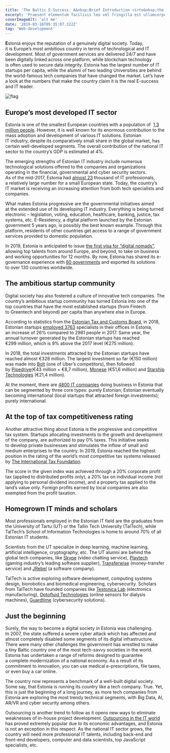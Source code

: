 ```yaml
---
title: 'The Baltic E-Success: A&nbsp;Brief Introduction <i>to&nbsp;the Estonian IT</i>&nbsp;Industry'
excerpt: 'Praesent elementum facilisis leo vel fringilla est ullamcorper eget. At imperdiet dui accumsan sit amet nulla facilisi morbi tempus.'
coverImageAlt: 'alt me'
date: '2019-03-16T05:35:07.322Z'
tag: 'Web-development'
---
```


**E**stonia enjoys the reputation of&nbsp;a&nbsp;genuinely digital society. Today, it&nbsp;is&nbsp;Europe’s most ambitious country in&nbsp;terms of&nbsp;technological and&nbsp;IT development. Most of&nbsp;government services are delivered 24/7 and have been digitally linked across one platform, while blockchain technology is&nbsp;often used to&nbsp;secure data integrity. Estonia has the largest number of&nbsp;IT startups per capita, while the alumni of&nbsp;two leading Universities are behind the world-famous tech companies that have changed the market. Let’s have a&nbsp;look at&nbsp;the numbers that make the country claim it&nbsp;is&nbsp;the real E-success and&nbsp;IT leader.

<Img imageName="flag" alt="flag" withBigMargin/>

## Europe’s most developed IT sector

Estonia is&nbsp;one of&nbsp;the smallest European countries with a&nbsp;population of&nbsp; <a href="https://www.worldometers.info/world-population/estonia-population/" rel="nofollow noopener" target="_blank">1,3 million people</a>. However, it&nbsp;is&nbsp;well known for its enormous contribution to&nbsp;the mass adoption and development of&nbsp;various&nbsp;IT solutions. Estonian IT&nbsp;industry, despite its comparatively small share in&nbsp;the global market, has certain well-developed segments. The overall contribution of&nbsp;the national&nbsp;IT sector to&nbsp;the country’s GDP is&nbsp;estimated at&nbsp;4%.

The emerging strengths of&nbsp;Estonian IT&nbsp;industry include numerous technological solutions offered to&nbsp;the companies and organizations operating in&nbsp;the financial, governmental and cyber security sectors. As&nbsp;of&nbsp;the mid-2017, Estonia had <a href="https://outsourcingreview.org/it-outsourcing-markets-review-estonia-vs-ukraine/" rel="nofollow noopener" target="_blank">almost 23</a>&nbsp;thousand of&nbsp;IT professionals, a&nbsp;relatively large number for a&nbsp;small European state. Today, the country’s IT&nbsp;market is&nbsp;receiving an&nbsp;increasing attention from both tech specialists and companies.

What makes Estonia progressive are the governmental initiatives aimed at&nbsp;the extended use of&nbsp;its developing&nbsp;IT industry. Everything is&nbsp;being turned electronic&nbsp;– legislation, voting, education, healthcare, banking, justice, tax systems, etc. E-Residency, a&nbsp;digital platform launched by&nbsp;the Estonian government 5&nbsp;years ago, is&nbsp;possibly the best known example. Through this platform, residents of&nbsp;other countries get access to&nbsp;a&nbsp;range of&nbsp;government services provided to&nbsp;domestic population. 

In&nbsp;2019, Estonia is&nbsp;anticipated to&nbsp;issue <a href="https://e-estonia.com/digital-nomads-visa-shape-urban-employment/" rel="nofollow noopener" target="_blank">the first visa for “digital nomads”</a>, allowing top talents from around Europe, and beyond, to&nbsp;take on&nbsp;business and working opportunities for 12&nbsp;months. By&nbsp;now, Estonia has shared its e-governance experience with <a href="https://e-estonia.com/it-sector/" rel="nofollow noopener" target="_blank">60 governments</a> and exported its solutions to&nbsp;over 130 countries worldwide.

## The ambitious startup community

Digital society has also fostered a&nbsp;culture of&nbsp;innovative tech companies. The country’s ambitious startup community has turned Estonia into one of&nbsp;the top countries that have the most established startups (from Fintech to&nbsp;Greentech and beyond) per capita than anywhere else in&nbsp;Europe. 

According to&nbsp;statistics from the <a href="https://www.startupestonia.ee/blog/2018-records-for-the-estonian-startup-sector-new-wave-of-entrepreneurs-in-the-community" rel="nofollow noopener" target="_blank">Estonian Tax and Customs Board</a>, in&nbsp;2018, Estonian startups <a href="https://www.startupestonia.ee/blog/2018-records-for-the-estonian-startup-sector-new-wave-of-entrepreneurs-in-the-community" rel="nofollow noopener" target="_blank">employed 3763</a> specialists in&nbsp;their offices in&nbsp;Estonia, an&nbsp;increase of&nbsp;26% compared to&nbsp;2981 people in&nbsp;2017. Same year, the annual turnover generated by&nbsp;the Estonian startups has reached €299&nbsp;million, which is&nbsp;9% above the 2017 level (€275&nbsp;million). 

In&nbsp;2018, the total investments attracted by&nbsp;the Estonian startups have reached almost €328&nbsp;million. The largest investment so&nbsp;far (€150&nbsp;million) was made into <a href="https://bolt.eu/ru/" rel="nofollow noopener" target="_blank">Bolt</a> (one of&nbsp;Uber’s competitors), then followed by&nbsp;<a href="https://www.pipedrive.com/" rel="nofollow noopener" target="_blank">Pipedrive</a>(€43 million + €8,7&nbsp;million), <a href="https://monese.com/" rel="nofollow noopener" target="_blank">Monese</a> (€51,6&nbsp;million) and <a href="https://www.starship.xyz/" rel="nofollow noopener" target="_blank">Starship Technologies</a> (€21,4&nbsp;million).

At&nbsp;the moment, there are <a href="https://e-estonia.com/it-sector/" rel="nofollow noopener" target="_blank">4800 IT companies</a> doing business in&nbsp;Estonia that can be&nbsp;segmented by&nbsp;three core types: purely Estonian; Estonian eventually becoming international (local startups that attracted foreign investments); purely international.

## At the top of tax competitiveness rating

Another attractive thing about Estonia is&nbsp;the progressive and competitive tax system. Startups allocating investments to&nbsp;the growth and development of&nbsp;the company, are authorized to&nbsp;pay&nbsp;0% taxes. This initiative seeks to&nbsp;develop private businesses and stimulates the inflow of&nbsp;small and medium enterprises to&nbsp;the country. In&nbsp;2019, Estonia reached the highest position in&nbsp;the rating of&nbsp;the world’s most competitive tax systems released by&nbsp;<a href="https://taxfoundation.org/2019-international-index/" rel="nofollow noopener" target="_blank">The International Tax Foundation</a>. 

The score in&nbsp;the given index was achieved through a&nbsp;20% corporate profit tax (applied to&nbsp;distributed profits only), a&nbsp;20% tax on&nbsp;individual income (not applying to&nbsp;personal dividend income), and a&nbsp;property tax applied to&nbsp;the land’s value only. Foreign profits earned by&nbsp;local companies are also exempted from the profit taxation.

<Separator type="color-line" lineColor="#D3D3FF" imageName="manWithCafeBg"/>

## Homegrown IT minds and scholars

Most professionals employed in&nbsp;the Estonian IT&nbsp;field are the graduates from the University of&nbsp;Tartu (UT) or&nbsp;the Tallin Tech University (TalTech), while TalTech’s School of&nbsp;Information Technologies is&nbsp;home to&nbsp;around&nbsp;70% of&nbsp;all Estonian IT&nbsp;students.

Scientists from the&nbsp;UT specialize in&nbsp;deep learning, machine learning, artificial intelligence, cryptography, etc. The UT&nbsp;alumni are behind the global tech companies, like <a href="https://www.skype.com/" rel="nofollow noopener" target="_blank">Skype</a> (video chatting service), <a href="http://www.playtech.ee/?nav=index&lang=en" rel="nofollow noopener" target="_blank">Playtech</a> (gaming industry’s leading software supplier), <a href="https://transferwise.com/" rel="nofollow noopener" target="_blank">Transferwise</a> (money-transfer service) and <a href="https://www.jrebel.com/" rel="nofollow noopener" target="_blank">JRebel</a> (a&nbsp;software company).

TalTech is&nbsp;active exploring software development, computing systems design, biorobotics and biomedical engineering, cybersecurity. Scholars from TalTech have founded companies like <a href="http://testonica.com/" rel="nofollow noopener" target="_blank">Testonica Lab</a> (electronics manufacturing), <a href="https://www.funderbeam.com/startups/optofluid-technologies" rel="nofollow noopener" target="_blank">Optofluid Technologies</a> (online sensors for dialysis machines), <a href="https://guardtime.com/" rel="nofollow noopener" target="_blank">Guardtime</a> (cybersecurity solutions).

## Just the beginning

Surely, the way to&nbsp;become a&nbsp;digital society in&nbsp;Estonia was challenging. In&nbsp;2007, the state suffered a&nbsp;severe cyber attack which has affected and almost completely disabled some segments of&nbsp;its digital infrastructure. There were many other challenges the government has wrestled to&nbsp;make a&nbsp;tiny Baltic country one of&nbsp;the most tech-savvy societies in&nbsp;the world. Estonia has undertaken a&nbsp;range of&nbsp;reforms designed to&nbsp;guarantee a&nbsp;complete modernization of&nbsp;a&nbsp;national economy. As&nbsp;a&nbsp;result of&nbsp;its commitment to&nbsp;innovation, you can use medical e-prescriptions, file taxes, or&nbsp;even buy a&nbsp;car online.

The country now represents a&nbsp;benchmark of&nbsp;a&nbsp;well-built digital society. Some say, that Estonia is&nbsp;running its country like a&nbsp;tech company. True. Yet, this is&nbsp;just the beginning of&nbsp;a&nbsp;long journey, as&nbsp;more tech companies from Estonia are exploring the most trendy technical segments, with Big Data, AI, AR/VR and cyber security among others. 

Outsourcing is&nbsp;another trend to&nbsp;follow as&nbsp;it&nbsp;opens new ways to&nbsp;eliminate weaknesses of&nbsp;in-house project development. <a href="https://loremscriptum.com/#about" rel="nofollow noopener" target="_blank">Outsourcing in the IT world</a> has proved extremely popular due to&nbsp;its economic advantages, and Estonia is&nbsp;not an&nbsp;exception in&nbsp;this respect. As&nbsp;the national&nbsp;IT sector grows, the country will need more professional&nbsp;IT talents, including back-end and front-end developers, computer and data scientists, top JavaScript specialists, etc.
